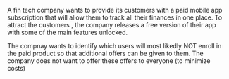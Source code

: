 A fin tech company wants to provide its customers with a paid mobile app subscription that will allow them to track all their finances in one place. To attract the customers , the company releases a free version of their app with some of the main features unlocked. 

The compnay wants to identify which users will most likedly NOT enroll in the paid product so that additional offers can be given to them. The company does not want to offer these offers to everyone (to minimize costs)
